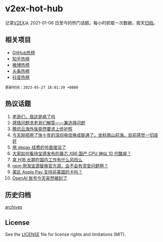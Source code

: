 # v2ex-hot-hub

 记录[V2EX](https://www.v2ex.com/)从 2021-01-06 日至今的热门话题。每小时抓取一次数据，按天[归档](archives)。
 
 ## 相关项目

- [GitHub热榜](https://github.com/it985/github-hot-hub)
- [知乎热榜](https://github.com/it985/zhihu-hot-hub)
- [微博热榜](https://github.com/it985/weibo-hot-hub)
- [头条热榜](https://github.com/it985/toutiao-hot-hub)
- [抖音热榜](https://github.com/it985/douyin-hot-hub)


 `更新时间：2023-05-27 18:01:39 +0800`

## 热议话题

1. [老哥们，我这是病了吗](https://www.v2ex.com/t/943291)
1. [感情问题求老哥们解答——兼选择问题](https://www.v2ex.com/t/943323)
1. [腾讯云海外版竟然要求上传护照](https://www.v2ex.com/t/943347)
1. [今天刚把用了快十年的深圳电信换成联通了，坐标南山前海，目前感觉一切良好](https://www.v2ex.com/t/943277)
1. [用 depay 续费的号直接没了](https://www.v2ex.com/t/943370)
1. [大家如何看待宝德发布的暴芯 X86 国产 CPU 神似 10 代酷睿？](https://www.v2ex.com/t/943346)
1. [拿 H1B 长期在国内工作有什么风险么](https://www.v2ex.com/t/943404)
1. [npm 用淘宝源替换官方源，会不会有资安问题啊？](https://www.v2ex.com/t/943410)
1. [美区 Apple Pay 支持非美国的卡吗？](https://www.v2ex.com/t/943268)
1. [OpenAI 账号今天突然被封了](https://www.v2ex.com/t/943395)

## 历史归档

[archives](archives)

## License

See the [LICENSE](LICENSE) file for license rights and limitations (MIT).
